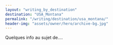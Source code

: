 ```yaml
---
layout: "writing_by_destination"
destination: "USA_Montana"
permalink: "/writing/destination/usa_montana/"
header-img: "assets/owner/hero/archive-bg.jpg"
---
```


Quelques info au sujet de....